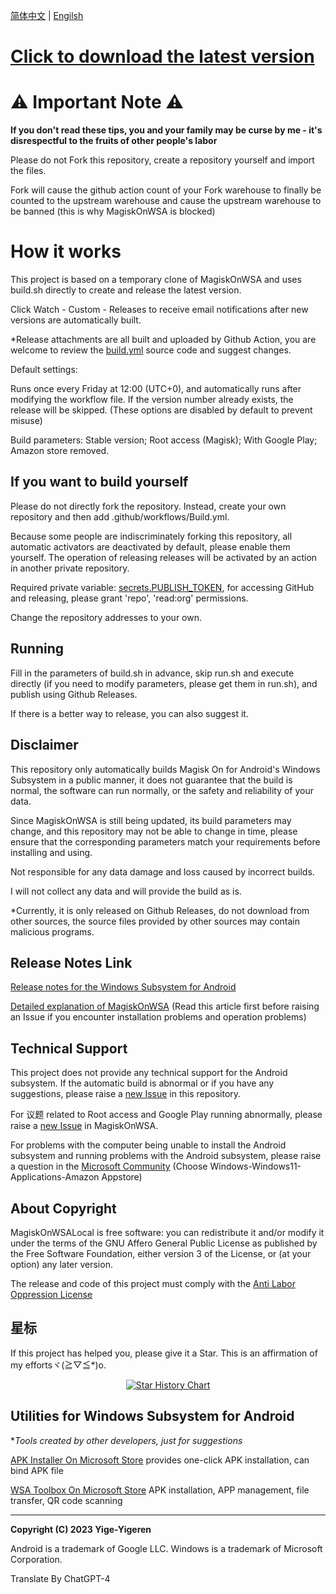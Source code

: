 [简体中文](README.md) | [Engilsh](READEME_EN.md)

# [Click to download the latest version](https://github.com/yige-yigeren/MagiskOnWSAOnlineBuild/releases/latest)

# ⚠️ Important Note ⚠️

**If you don't read these tips, you and your family may be curse by me - it's disrespectful to the fruits of other people's labor**

Please do not Fork this repository, create a repository yourself and import the files.

Fork will cause the github action count of your Fork warehouse to finally be counted to the upstream warehouse and cause the upstream warehouse to be banned (this is why MagiskOnWSA is blocked)

# How it works

This project is based on a temporary clone of MagiskOnWSA and uses build.sh directly to create and release the latest version.

Click Watch - Custom - Releases to receive email notifications after new versions are automatically built.

*Release attachments are all built and uploaded by Github Action, you are welcome to review the [build.yml](https://github.com/yige-yigeren/MagiskOnWSAOnlineBuild/edit/main/.github/workflows/Build.yml) source code and suggest changes.

Default settings:

Runs once every Friday at 12:00 (UTC+0), and automatically runs after modifying the workflow file. If the version number already exists, the release will be skipped. (These options are disabled by default to prevent misuse)

Build parameters: Stable version; Root access (Magisk); With Google Play; Amazon store removed.

## If you want to build yourself

Please do not directly fork the repository. Instead, create your own repository and then add .github/workflows/Build.yml.

Because some people are indiscriminately forking this repository, all automatic activators are deactivated by default, please enable them yourself. The operation of releasing releases will be activated by an action in another private repository.

Required private variable: [secrets.PUBLISH_TOKEN](https://github.com/settings/tokens), for accessing GitHub and releasing, please grant 'repo', 'read:org' permissions.

Change the repository addresses to your own.

## Running

Fill in the parameters of build.sh in advance, skip run.sh and execute directly (if you need to modify parameters, please get them in run.sh), and publish using Github Releases.

If there is a better way to release, you can also suggest it.

## Disclaimer

This repository only automatically builds Magisk On for Android's Windows Subsystem in a public manner, it does not guarantee that the build is normal, the software can run normally, or the safety and reliability of your data.

Since MagiskOnWSA is still being updated, its build parameters may change, and this repository may not be able to change in time, please ensure that the corresponding parameters match your requirements before installing and using.

Not responsible for any data damage and loss caused by incorrect builds.

I will not collect any data and will provide the build as is.

*Currently, it is only released on Github Releases, do not download from other sources, the source files provided by other sources may contain malicious programs.

## Release Notes Link
        
[Release notes for the Windows Subsystem for Android](https://learn.microsoft.com/zh-cn/windows/android/wsa/release-notes)
        
[Detailed explanation of MagiskOnWSA](https://github.com/LSPosed/MagiskOnWSALocal#readme) (Read this article first before raising an Issue if you encounter installation problems and operation problems)
        
## Technical Support
        
This project does not provide any technical support for the Android subsystem. If the automatic build is abnormal or if you have any suggestions, please raise a [new Issue](https://github.com/yige-yigeren/MagiskOnWSAOnlineBuild/issues/new) in this repository.
        
For 议题 related to Root access and Google Play running abnormally, please raise a [new Issue](https://github.com/LSPosed/MagiskOnWSALocal/issues/new/choose) in MagiskOnWSA.

For problems with the computer being unable to install the Android subsystem and running problems with the Android subsystem, please raise a question in the [Microsoft Community](https://answers.microsoft.com/zh-hans/newthread) (Choose Windows-Windows11-Applications-Amazon Appstore)

## About Copyright

MagiskOnWSALocal is free software: you can redistribute it and/or modify it under the terms of the GNU Affero General Public License as published by the Free Software Foundation, either version 3 of the License, or (at your option) any later version.

The release and code of this project must comply with the [Anti Labor Oppression License](https://github.com/yige-yigeren/MagiskOnWSAOnlineBuild/blob/main/Additional_LICENSE_CN)

## 星标

If this project has helped you, please give it a Star. This is an affirmation of my effortsヾ(≧▽≦*)o.

<p align="center">
  <a href="https://star-history.com/#yige-yigeren/MagiskOnWSAOnlineBuild&Date">
    <img src="https://api.star-history.com/svg?repos=yige-yigeren/MagiskOnWSAOnlineBuild&type=Date" alt="Star History Chart">
  </a>
</p>

## Utilities for Windows Subsystem for Android

**Tools created by other developers, just for suggestions*
        
[APK Installer On Microsoft Store](https://www.microsoft.com/store/productId/9P2JFQ43FPPG) provides one-click APK installation, can bind APK file
        
[WSA Toolbox On Microsoft Store](https://www.microsoft.com/store/productId/9PPSP2MKVTGT) APK installation, APP management, file transfer, QR code scanning

---

**Copyright (C) 2023 Yige-Yigeren**

Android is a trademark of Google LLC. Windows is a trademark of Microsoft Corporation.

Translate By ChatGPT-4
